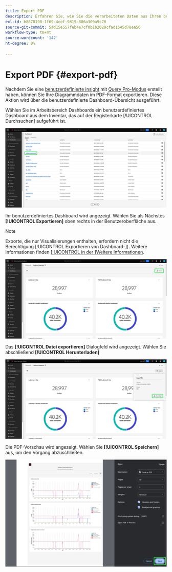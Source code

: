 ```yaml
---
title: Export PDF
description: Erfahren Sie, wie Sie die verarbeiteten Daten aus Ihren benutzerdefinierten Dashboard-Einblicken im PDF-Format herunterladen.
exl-id: b8878198-1f69-4cef-9819-886a309a9c70
source-git-commit: 5ad15e557feb4e7cf0b1b2029cfad1545d78ea56
workflow-type: tm+mt
source-wordcount: '142'
ht-degree: 0%

---
```


# Export PDF {#export-pdf}

Nachdem Sie eine [benutzerdefinierte insight](./overview.md) mit [Query Pro-Modus](./overview.md#query-pro-mode) erstellt haben, können Sie Ihre Diagrammdaten im PDF-Format exportieren. Diese Aktion wird über die benutzerdefinierte Dashboard-Übersicht ausgeführt.

Wählen Sie im Arbeitsbereich Dashboards ein benutzerdefiniertes Dashboard aus dem Inventar, das auf der Registerkarte [!UICONTROL Durchsuchen] aufgeführt ist.

![Das Dashboard-Inventar mit einem hervorgehobenen benutzerdefinierten Dashboard-Eintrag.](../images/sql-insights-query-pro-mode/dashboard-inventory-audience.png)

Ihr benutzerdefiniertes Dashboard wird angezeigt. Wählen Sie als Nächstes **[!UICONTROL Exportieren]** oben rechts in der Benutzeroberfläche aus.

>[!NOTE]
>
>Exporte, die nur Visualisierungen enthalten, erfordern nicht die Berechtigung [!UICONTROL Exportieren von Dashboard-]). Weitere Informationen finden [[!UICONTROL  in der ]Weitere Informationen](./view-more.md#export).

![Ein benutzerdefiniertes Dashboard mit hervorgehobener Option „Export“.](../images/sql-insights-query-pro-mode/export.png)

Das **[!UICONTROL Datei exportieren]** Dialogfeld wird angezeigt. Wählen Sie abschließend **[!UICONTROL Herunterladen]**

![Das Dialogfeld „Datei exportieren“ mit Download.](../images/sql-insights-query-pro-mode/export-dialog.png)

Die PDF-Vorschau wird angezeigt. Wählen Sie **[!UICONTROL Speichern]** aus, um den Vorgang abzuschließen.

![Das Dialogfeld für die Druckvorschau mit hervorgehobener Option „Speichern“.](../images/sql-insights-query-pro-mode/print-preview.png)
